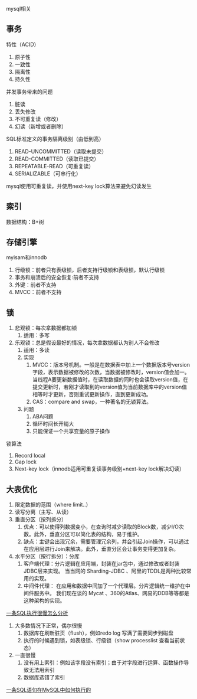 mysql相关

## 事务

特性（ACID）

1. 原子性
2. 一致性
3. 隔离性
4. 持久性


并发事务带来的问题

1. 脏读
2. 丢失修改
3. 不可重复读（修改）
4. 幻读（新增或者删除）

SQL标准定义的事务隔离级别（由低到高）

1. READ-UNCOMMITTED（读取未提交）
2. READ-COMMITTED（读取已提交）
3. REPEATABLE-READ（可重复读）
4. SERIALIZABLE（可串行化）

mysql使用可重复读，并使用next-key lock算法来避免幻读发生

## 索引

数据结构：B+树

## 存储引擎

myisam和innodb

1. 行级锁：前者只有表级锁，后者支持行级锁和表级锁，默认行级锁
2. 事务和崩溃后的安全恢复:前者不支持
3. 外键：前者不支持
4. MVCC：前者不支持

## 锁

1. 悲观锁：每次拿数据都加锁
    1. 适用：多写
2. 乐观锁：总是假设最好的情况，每次拿数据都认为别人不会修改
	1. 适用：多读
	1. 实现
        1. MVCC：版本号机制。一般是在数据表中加上一个数据版本号version字段，表示数据被修改的次数，当数据被修改时，version值会加一。当线程A要更新数据值时，在读取数据的同时也会读取version值，在提交更新时，若刚才读取到的version值为当前数据库中的version值相等时才更新，否则重试更新操作，直到更新成功。
        2. CAS：compare and swap，一种著名的无锁算法。
	1. 问题
		1. ABA问题
		2. 循环时间长开销大
		3.  只能保证一个共享变量的原子操作

锁算法

1. Record local
2. Gap lock
3. Next-key lock（innodb适用可重复读事务级别+next-key lock解决幻读）

## 大表优化

1. 限定数据的范围（where limit..）
2. 读写分离（主写、从读）
3. 垂直分区（按列拆分）
    1. 优点：可以使得列数据变小，在查询时减少读取的Block数，减少I/O次数。此外，垂直分区可以简化表的结构，易于维护。
    2. 缺点：主键会出现冗余，需要管理冗余列，并会引起Join操作，可以通过在应用层进行Join来解决。此外，垂直分区会让事务变得更加复杂。
4. 水平分区（按行拆分）：分库
    1. 客户端代理：分片逻辑在应用端，封装在jar包中，通过修改或者封装JDBC层来实现。 当当网的 Sharding-JDBC 、阿里的TDDL是两种比较常用的实现。
    2. 中间件代理： 在应用和数据中间加了一个代理层。分片逻辑统一维护在中间件服务中。 我们现在谈的 Mycat 、360的Atlas、网易的DDB等等都是这种架构的实现。

[一条SQL执行很慢怎么分析](https://mp.weixin.qq.com/s?__biz=Mzg2OTA0Njk0OA==&mid=2247485185&idx=1&sn=66ef08b4ab6af5757792223a83fc0d45&chksm=cea248caf9d5c1dc72ec8a281ec16aa3ec3e8066dbb252e27362438a26c33fbe842b0e0adf47&token=79317275&lang=zh_CN#rd)

1. 大多数情况下正常，偶尔很慢
    1. 数据库在刷新脏页（flush），例如redo log 写满了需要同步到磁盘
    2. 执行的时候遇到锁，如表级锁、行级锁（show processlist 查看当前状态）
2. 一直很慢
    1. 没有用上索引：例如该字段没有索引；由于对字段进行运算、函数操作导致无法用索引
    2. 数据库选错了索引

[一条SQL语句在MySQL中如何执行的](https://mp.weixin.qq.com/s?__biz=Mzg2OTA0Njk0OA==&mid=2247485097&idx=1&sn=84c89da477b1338bdf3e9fcd65514ac1&chksm=cea24962f9d5c074d8d3ff1ab04ee8f0d6486e3d015cfd783503685986485c11738ccb542ba7&token=79317275&lang=zh_CN#rd)
